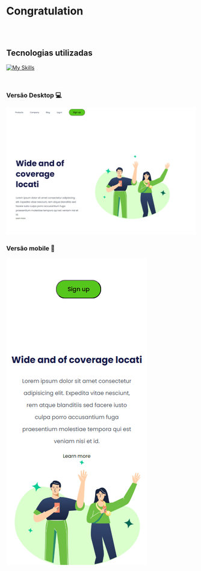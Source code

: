 <h1>Congratulation</h1>
<br>
<br>
<h2>Tecnologias utilizadas</h2>

[![My Skills](https://skillicons.dev/icons?i=html,css)](https://skillicons.dev)

<br>
<h3>Versão Desktop &#128187; </h3>
<img src="https://github.com/GuiMacedo1996/Congratulation/blob/master/assets/desktop.png?raw=true">
<br>
<h3>Versão mobile &#128241; </h3>
<img src="https://github.com/GuiMacedo1996/Congratulation/blob/master/assets/mobile.png?raw=true">

